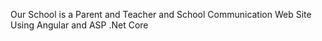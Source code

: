 Our School is a Parent and Teacher and School Communication Web Site Using Angular and ASP .Net Core
